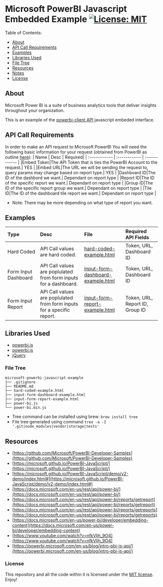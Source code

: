 # Microsoft PowerBI  Javascript Embedded Example [![License: MIT](https://img.shields.io/badge/License-MIT-yellow.svg)](https://opensource.org/licenses/MIT)

Table of Contents:
- [About](#about)
- [API Call Requirements](#api-call-requirements)
- [Examples](#examples)
- [Libraries Used](#Libraries-used)
- [File Tree](#file-tree)
- [Resources](#resources)
- [Notes](#notes)
- [License](#license)

## About
Microsoft Power BI is a suite of business analytics tools that deliver insights throughout your organization.

This is an example of the [powerbi-client API](https://microsoft.github.io/PowerBI-JavaScript/) javascript embeded interface. 

## API Call Requirements
In order to make an API request to Microsoft PowerBI You will need the following basic information for your request (obtained from PowerBI as outline [here](https://github.com/Microsoft/PowerBI-Developer-Samples#step-1---app-registration)):
| Name | Desc | Required|
| :------------ | :------------ | :------------ |
|Embed Token|The API Token that is ties the PowerBI Account to the request.| YES |
|Embed URL|The URL we will be sending the request to, query params may change based on report type.| YES |
|Dashboard ID|The ID of the dashbord we want.| Dependant on report type |
|Report ID|The ID of the specific report we want.| Dependant on report type |
|Group ID|The ID of the specific report group we want.| Dependant on report type |
|Tile ID|The ID of the dashboard tile report we want.| Dependant on report type |

* Note: There may be more depending on what type of report you want.

## Examples
|Type|Desc|File|Required API Fields|
|:------------|:------------|:------------|:------------|
|Hard Coded|API Call values are hard coded.|[hard-coded-example.html](hard-coded-example.html)|Token, URL, Dashboard ID|
|Form Input Dashboard|API Call values are poplulated from form inputs for a dashboard.|[input-form-dashboard-example.html](input-form-dashboard-example.html)|Token, URL, Dashboard ID|
|Form Input Report|API Call values are poplulated from form inputs for a specific report.|[input-form-report-example.html](input-form-report-example.html)|Token, URL, Report ID, Group ID|

## Libraries Used
* [powerbi.js](https://github.com/Microsoft/PowerBI-JavaScript/blob/master/dist/powerbi.js)
* [powerbi.js](https://github.com/Microsoft/PowerBI-JavaScript/blob/master/dist/powerbi.js)
* [jQuery](https://code.jquery.com/jquery-3.3.1.min.js)

### File Tree
```
microsoft-powerbi-javascript-example
├── .gitignore
├── README.md
├── hard-coded-example.html
├── input-form-dashboard-example.html
├── input-form-report-example.html
├── power-bi.js
└── power-bi.min.js
```

* Tree command can be installed using brew: `brew install tree`
* File tree generated using command `tree -a -I '.git|node_modules|vendor|storage|tests'`

## Resources
* [https://github.com/Microsoft/PowerBI-Developer-Samples](https://github.com/Microsoft/PowerBI-Developer-Samples)
* [https://microsoft.github.io/PowerBI-JavaScript/](https://microsoft.github.io/PowerBI-JavaScript/)
* [https://microsoft.github.io/PowerBI-JavaScript/demo/v2-demo/index.html#](https://microsoft.github.io/PowerBI-JavaScript/demo/v2-demo/index.html#)
* [https://docs.microsoft.com/en-us/rest/api/power-bi/](https://docs.microsoft.com/en-us/rest/api/power-bi/)
* [https://docs.microsoft.com/en-us/rest/api/power-bi/reports/getreport](https://docs.microsoft.com/en-us/rest/api/power-bi/reports/getreport)
* [https://docs.microsoft.com/en-us/rest/api/power-bi/reports/getreports](https://docs.microsoft.com/en-us/rest/api/power-bi/reports/getreports)
* [https://docs.microsoft.com/en-us/power-bi/developer/embedding-content](https://docs.microsoft.com/en-us/power-bi/developer/embedding-content)
* [https://www.youtube.com/watch?v=nfkVljh_9O4](https://www.youtube.com/watch?v=nfkVljh_9O4)
* [https://powerbi.microsoft.com/en-us/blog/intro-pbi-js-api/](https://powerbi.microsoft.com/en-us/blog/intro-pbi-js-api/)

### License
This repository and all the code within it is licensed under the [MIT license](https://opensource.org/licenses/MIT). Enjoy!
